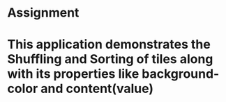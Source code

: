 # Assignment

# This application demonstrates the Shuffling and Sorting of tiles along with its properties like background-color and content(value)
